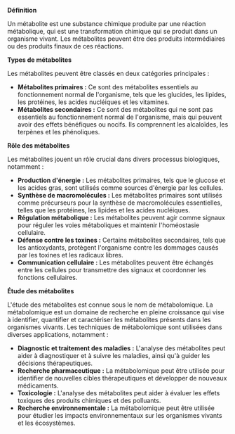 **Définition**

Un métabolite est une substance chimique produite par une réaction métabolique, qui est une transformation chimique qui se produit dans un organisme vivant. Les métabolites peuvent être des produits intermédiaires ou des produits finaux de ces réactions.

**Types de métabolites**

Les métabolites peuvent être classés en deux catégories principales :

* **Métabolites primaires :** Ce sont des métabolites essentiels au fonctionnement normal de l'organisme, tels que les glucides, les lipides, les protéines, les acides nucléiques et les vitamines.
* **Métabolites secondaires :** Ce sont des métabolites qui ne sont pas essentiels au fonctionnement normal de l'organisme, mais qui peuvent avoir des effets bénéfiques ou nocifs. Ils comprennent les alcaloïdes, les terpènes et les phénoliques.

**Rôle des métabolites**

Les métabolites jouent un rôle crucial dans divers processus biologiques, notamment :

* **Production d'énergie :** Les métabolites primaires, tels que le glucose et les acides gras, sont utilisés comme sources d'énergie par les cellules.
* **Synthèse de macromolécules :** Les métabolites primaires sont utilisés comme précurseurs pour la synthèse de macromolécules essentielles, telles que les protéines, les lipides et les acides nucléiques.
* **Régulation métabolique :** Les métabolites peuvent agir comme signaux pour réguler les voies métaboliques et maintenir l'homéostasie cellulaire.
* **Défense contre les toxines :** Certains métabolites secondaires, tels que les antioxydants, protègent l'organisme contre les dommages causés par les toxines et les radicaux libres.
* **Communication cellulaire :** Les métabolites peuvent être échangés entre les cellules pour transmettre des signaux et coordonner les fonctions cellulaires.

**Étude des métabolites**

L'étude des métabolites est connue sous le nom de métabolomique. La métabolomique est un domaine de recherche en pleine croissance qui vise à identifier, quantifier et caractériser les métabolites présents dans les organismes vivants. Les techniques de métabolomique sont utilisées dans diverses applications, notamment :

* **Diagnostic et traitement des maladies :** L'analyse des métabolites peut aider à diagnostiquer et à suivre les maladies, ainsi qu'à guider les décisions thérapeutiques.
* **Recherche pharmaceutique :** La métabolomique peut être utilisée pour identifier de nouvelles cibles thérapeutiques et développer de nouveaux médicaments.
* **Toxicologie :** L'analyse des métabolites peut aider à évaluer les effets toxiques des produits chimiques et des polluants.
* **Recherche environnementale :** La métabolomique peut être utilisée pour étudier les impacts environnementaux sur les organismes vivants et les écosystèmes.